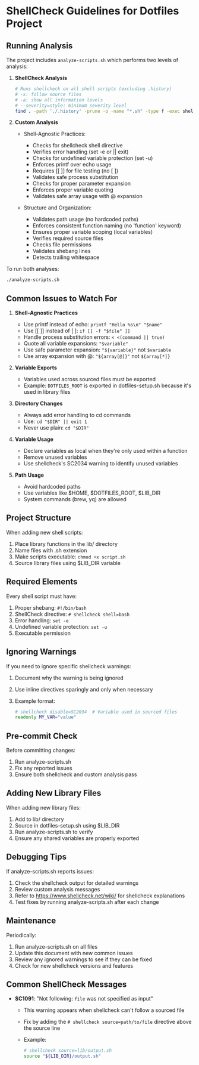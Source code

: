 # ShellCheck Guidelines for Dotfiles Project

## Running Analysis

The project includes `analyze-scripts.sh` which performs two levels of analysis:

1. **ShellCheck Analysis**

   ```bash
   # Runs shellcheck on all shell scripts (excluding .history)
   # -x: follow source files
   # -a: show all information levels
   # --severity=style: minimum severity level
   find . -path './.history' -prune -o -name "*.sh" -type f -exec shellcheck -x -a --severity=style {} \;
   ```

2. **Custom Analysis**
   - Shell-Agnostic Practices:
     - Checks for shellcheck shell directive
     - Verifies error handling (set -e or || exit)
     - Checks for undefined variable protection (set -u)
     - Enforces printf over echo usage
     - Requires [[ ]] for file testing (no [ ])
     - Validates safe process substitution
     - Checks for proper parameter expansion
     - Enforces proper variable quoting
     - Validates safe array usage with @ expansion

   - Structure and Organization:
     - Validates path usage (no hardcoded paths)
     - Enforces consistent function naming (no 'function' keyword)
     - Ensures proper variable scoping (local variables)
     - Verifies required source files
     - Checks file permissions
     - Validates shebang lines
     - Detects trailing whitespace

To run both analyses:

```bash
./analyze-scripts.sh
```

## Common Issues to Watch For

1. **Shell-Agnostic Practices**
   - Use printf instead of echo: `printf "Hello %s\n" "$name"`
   - Use [[ ]] instead of [ ]: `if [[ -f "$file" ]]`
   - Handle process substitution errors: `< <(command || true)`
   - Quote all variable expansions: `"$variable"`
   - Use safe parameter expansion: `"${variable}"` not `$variable`
   - Use array expansion with @: `"${array[@]}"` not `${array[*]}`

2. **Variable Exports**
   - Variables used across sourced files must be exported
   - Example: `DOTFILES_ROOT` is exported in dotfiles-setup.sh because it's used in library files

3. **Directory Changes**
   - Always add error handling to cd commands
   - Use: `cd "$DIR" || exit 1`
   - Never use plain: `cd "$DIR"`

4. **Variable Usage**
   - Declare variables as local when they're only used within a function
   - Remove unused variables
   - Use shellcheck's SC2034 warning to identify unused variables

5. **Path Usage**
   - Avoid hardcoded paths
   - Use variables like $HOME, $DOTFILES_ROOT, $LIB_DIR
   - System commands (brew, yq) are allowed

## Project Structure

When adding new shell scripts:

1. Place library functions in the lib/ directory
2. Name files with .sh extension
3. Make scripts executable: `chmod +x script.sh`
4. Source library files using $LIB_DIR variable

## Required Elements

Every shell script must have:

1. Proper shebang: `#!/bin/bash`
2. ShellCheck directive: `# shellcheck shell=bash`
3. Error handling: `set -e`
4. Undefined variable protection: `set -u`
5. Executable permission

## Ignoring Warnings

If you need to ignore specific shellcheck warnings:

1. Document why the warning is being ignored
2. Use inline directives sparingly and only when necessary
3. Example format:

   ```bash
   # shellcheck disable=SC2034  # Variable used in sourced files
   readonly MY_VAR="value"
   ```

## Pre-commit Check

Before committing changes:

1. Run analyze-scripts.sh
2. Fix any reported issues
3. Ensure both shellcheck and custom analysis pass

## Adding New Library Files

When adding new library files:

1. Add to lib/ directory
2. Source in dotfiles-setup.sh using $LIB_DIR
3. Run analyze-scripts.sh to verify
4. Ensure any shared variables are properly exported

## Debugging Tips

If analyze-scripts.sh reports issues:

1. Check the shellcheck output for detailed warnings
2. Review custom analysis messages
3. Refer to <https://www.shellcheck.net/wiki/> for shellcheck explanations
4. Test fixes by running analyze-scripts.sh after each change

## Maintenance

Periodically:

1. Run analyze-scripts.sh on all files
2. Update this document with new common issues
3. Review any ignored warnings to see if they can be fixed
4. Check for new shellcheck versions and features

## Common ShellCheck Messages

- **SC1091**: "Not following: `file` was not specified as input"
  - This warning appears when shellcheck can't follow a sourced file
  - Fix by adding the `# shellcheck source=path/to/file` directive above the source line
  - Example:

    ```bash
    # shellcheck source=lib/output.sh
    source "${LIB_DIR}/output.sh"
